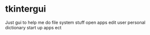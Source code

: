 # tkintergui

Just gui to help me do file system stuff
  open apps
  edit user personal dictionary
  start up apps
  ect
